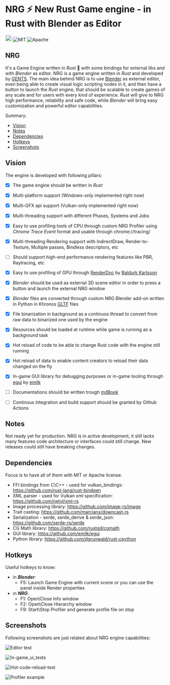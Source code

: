 # NRG :zap: New Rust Game engine - in Rust with Blender as Editor

[<img alt="github" src="https://img.shields.io/badge/github-gents83/NRG-8da0cb?logo=github" height="20">](https://github.com/gents83/NRG)
![MIT](https://img.shields.io/badge/license-MIT-blue.svg)
![Apache](https://img.shields.io/badge/license-Apache-blue.svg)

## NRG

It's a Game Engine written in _Rust_ :crab: with some bindings for external libs and with _Blender_ as editor.
NRG is a game engine written in _Rust_ and developed by [GENTS](https://twitter.com/gents83). 
The main idea behind NRG is to use [Blender](https://www.blender.org/) as external editor, even being able to create visual logic scripting nodes in it, and then have a button to launch the _Rust_ engine, that should be scalable to create games of any scale and for users with every kind of experience.
_Rust_ will give to NRG high performance, reliability and safe code, while _Blender_ will bring easy customization and powerful editor capabilities.

Summary:

* [Vision](#vision)
* [Notes](#notes)
* [Dependencies](#dependencies)
* [Hotkeys](#hotkeys)
* [Screenshots](#screenshots)


## Vision

The engine is developed with following pillars:
- [x] The game engine should be written in _Rust_
- [x] Multi-platform support (Windows-only implemented right now)
- [x] Multi-GFX api support (Vulkan-only implemented right now)
- [x] Multi-threading support with different Phases, Systems and Jobs
- [x] Easy to use profiling tools of CPU through custom NRG Profiler using _Chrome Trace Event_ format and usable through chrome://tracing/
- [x] Multi-threading Rendering support with IndirectDraw, Render-to-Texture, Multiple passes, Bindless descriptors, etc
- [ ] Should support high-end performance rendering features like PBR, Raytracing, etc
- [x] Easy to use profiling of GPU through [RenderDoc](https://renderdoc.org/) by [Baldurk Karlsson](https://twitter.com/baldurk)
- [x] _Blender_ should be used as external 3D scene editor in order to press a button and launch the external NRG window 
- [x] _Blender_ files are converted through custom NRG Blender add-on written in Python in Khronos [GLTF](https://www.khronos.org/gltf/) files 
- [x] File binarization in background as a continuos thread to convert from raw data to binarized one used by the engine 
- [x] Resources should be loaded at runtime while game is running as a background task
- [x] Hot reload of code to be able to change Rust code with the engine still running 
- [x] Hot reload of data to enable content creators to reload their data changed on the fly  
- [x] In-game GUI library for debugging purposes or in-game tooling through [egui](https://github.com/emilk/egui) by [emilk](https://twitter.com/ernerfeldt)
- [ ] Documentations should be written trough [mdBook](https://rust-lang.github.io/mdBook/)
- [ ] Continous integration and build support should be granted by Github Actions 
  

## Notes

Not ready yet for production.
NRG is in active development, it still lacks many features code architecture or interfaces could still change. 
New releases could still have breaking changes.


## Dependencies

Focus is to have all of them with MIT or Apache license.

- FFI bindings from C\C++ - used for vulkan_bindings: https://github.com/rust-lang/rust-bindgen
- XML parser - used for Vulkan xml specification: https://github.com/netvl/xml-rs 
- Image processing library: https://github.com/image-rs/image
- Trait casting: https://github.com/marcianx/downcast-rs
- Serialization - serde, serde_derive & serde_json: https://github.com/serde-rs/serde
- CG Math library: https://github.com/rustgd/cgmath
- GUI library: https://github.com/emilk/egui
- Python library: https://github.com/dgrunwald/rust-cpython


## Hotkeys

Useful hotkeys to know:
- in **_Blender_**:
  - F5: Launch Game Engine with current scene or you can use the panel inside Render properties
- in **_NRG_**:
  - F1: Open\Close Info window
  - F2: Open\Close Hierarchy window
  - F9: Start\Stop Profiler and generate profile file on stop


## Screenshots

Following screenshots are just related about NRG engine capabilities:

![Editor test](https://user-images.githubusercontent.com/62186646/130697761-056e6de4-fccb-42fc-8271-ccfa9ab0544f.gif)

![In-game_ui_tests](https://user-images.githubusercontent.com/62186646/127272503-6ff30eba-ea2a-46a0-bdc7-9be6cc32aee1.gif)

![Hot-code-reload-test](https://user-images.githubusercontent.com/62186646/130698279-9daa7b9a-1f3c-4556-be0c-37f8a1c4431e.gif)

![Profiler example](https://user-images.githubusercontent.com/62186646/120451742-f9968e80-c391-11eb-962e-13d132e09847.jpg)
